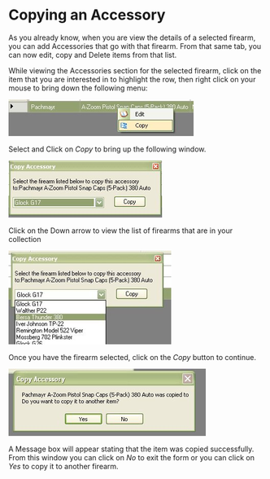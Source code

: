 # Copying an Accessory

As you already know, when you are view the details of a selected firearm, you can add Accessories that go with that firearm.  From that same tab, you can now edit, copy and Delete items from that list.

While viewing the Accessories section for the selected firearm, click on the item that you are interested in to highlight the row, then right click on your mouse to bring down the following menu:

![](images/Accessories_Copy_Item_Selected.jpg)

Select and Click on *Copy* to bring up the following window.

![](images/Accessories_Copy_Item_Select_Firearm.jpg)

Click on the Down arrow to view the list of firearms that are in your collection

![](images/Accessories_Copy_Item_Select_Firearm_List.jpg)

Once you have the firearm selected, click on the *Copy* button to continue.

![](images/Accessories_Copy_Item_Select_Firearm_Completed.jpg)

A Message box will appear stating that the item was copied successfully.  From this window you can click on *No* to exit the form or you can click on *Yes* to copy it to another firearm.

